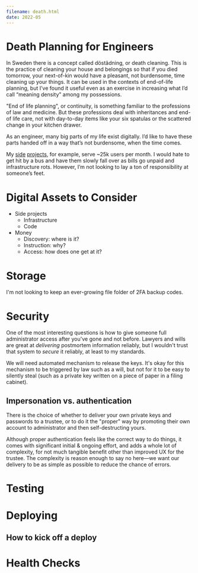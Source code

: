 ```yaml
---
filename: death.html
date: 2022-05
---
```


# Death Planning for Engineers
In Sweden there is a concept called döstädning, or death cleaning. This is the practice of cleaning your house and belongings so that if you died tomorrow, your next-of-kin would have a pleasant, not burdensome, time cleaning up your things. It can be used in the contexts of end-of-life planning, but I’ve found it useful even as an exercise in increasing what I’d call “meaning density” among my possessions.

"End of life planning", or continuity, is something familiar to the professions of law and medicine. But these professions deal with inheritances and end-of life care, not with day-to-day items like your six spatulas or the scattered change in your kitchen drawer.

As an engineer, many big parts of my life exist digitally. I’d like to have these parts handed off in a way that’s not burdensome, when the time comes.

My [side](https://splits.io) [projects](https://whatsinstandard.com), for example, serve ~25k users per month. I would hate to get hit by a bus and have them slowly fall over as bills go unpaid and infrastructure rots. However, I’m not looking to lay a ton of responsibility at someone’s feet.

# Digital Assets to Consider
- Side projects
	- Infrastructure
	- Code
- Money
	- Discovery: where is it?
	- Instruction: why?
	- Access: how does one get at it?

# Storage
I'm not looking to keep an ever-growing file folder of 2FA backup codes.

# Security
One of the most interesting questions is how to give someone full administrator access after you've gone and not before. Lawyers and wills are great at *delivering* postmortem information reliably, but I wouldn't trust that system to *secure* it reliably, at least to my standards.

We will need automated mechanism to release the keys. It's okay for this mechanism to be triggered by law such as a will, but not for it to be easy to silently steal (such as a private key written on a piece of paper in a filing cabinet).

## Impersonation vs. authentication
There is the choice of whether to deliver your own private keys and passwords to a trustee, or to do it the "proper" way by promoting their own account to administrator and then self-destructing yours.

Although proper authentication feels like the correct way to do things, it comes with significant initial & ongoing effort, and adds a whole lot of complexity, for not much tangible benefit other than improved UX for the trustee. The complexity is reason enough to say no here—we want our delivery to be as simple as possible to reduce the chance of errors.

## 

# Testing

# Deploying
## How to kick off a deploy
# Health Checks